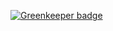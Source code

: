 

[![Greenkeeper badge](https://badges.greenkeeper.io/cdaringe/little-buddy.svg)](https://greenkeeper.io/)